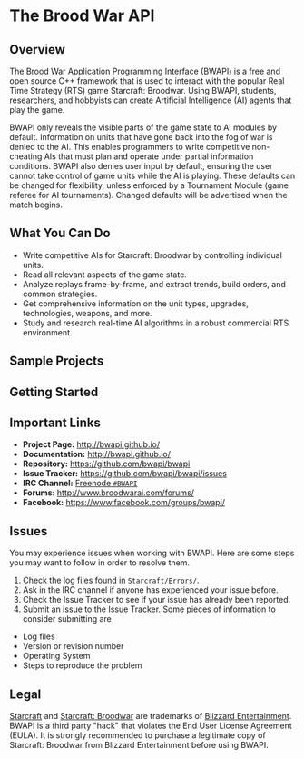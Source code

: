 # The Brood War API #

## Overview ##

The Brood War Application Programming Interface (BWAPI) is a free and open source C++ framework that is 
used to interact with the popular Real Time Strategy (RTS) game Starcraft: Broodwar. Using BWAPI, 
students, researchers, and hobbyists can create Artificial Intelligence (AI) agents that play the game.

BWAPI only reveals the visible parts of the game state to AI modules by default. Information on units 
that have gone back into the fog of war is denied to the AI. This enables programmers to write competitive 
non-cheating AIs that must plan and operate under partial information conditions. BWAPI also denies 
user input by default, ensuring the user cannot take control of game units while the AI is playing. 
These defaults can be changed for flexibility, unless enforced by a Tournament Module (game referee for 
AI tournaments). Changed defaults will be advertised when the match begins.

## What You Can Do ##

 - Write competitive AIs for Starcraft: Broodwar by controlling individual units.
 - Read all relevant aspects of the game state.
 - Analyze replays frame-by-frame, and extract trends, build orders, and common strategies.
 - Get comprehensive information on the unit types, upgrades, technologies, weapons, and more.
 - Study and research real-time AI algorithms in a robust commercial RTS environment.
 
## Sample Projects ##


## Getting Started ##


## Important Links ##
 * **Project Page:**          http://bwapi.github.io/
 * **Documentation:**         http://bwapi.github.io/
 * **Repository:**            https://github.com/bwapi/bwapi
 * **Issue Tracker:**         https://github.com/bwapi/bwapi/issues
 * **IRC Channel:**           [Freenode `#BWAPI`](http://webchat.freenode.net/?channels=BWAPI)
 * **Forums:**                http://www.broodwarai.com/forums/
 * **Facebook:**              https://www.facebook.com/groups/bwapi/

## Issues ##
You may experience issues when working with BWAPI. Here are some steps you may want to follow in order to resolve them.
 1. Check the log files found in `Starcraft/Errors/`.
 2. Ask in the IRC channel if anyone has experienced your issue before.
 3. Check the Issue Tracker to see if your issue has already been reported.
 4. Submit an issue to the Issue Tracker. Some pieces of information to consider submitting are
   * Log files
   * Version or revision number
   * Operating System
   * Steps to reproduce the problem

## Legal ##
[Starcraft](http://www.blizzard.com/games/sc/) and [Starcraft: Broodwar](http://www.blizzard.com/games/sc/) are trademarks of 
[Blizzard Entertainment](http://www.blizzard.com). BWAPI is a third party "hack" that violates the End User License Agreement (EULA).
It is strongly recommended to purchase a legitimate copy of Starcraft: Broodwar from Blizzard Entertainment before using BWAPI.
